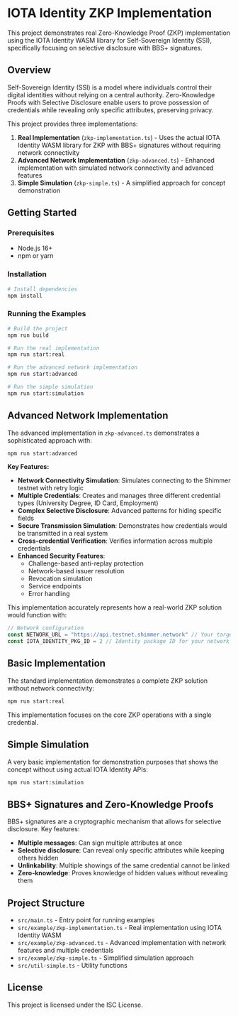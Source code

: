 # IOTA Identity ZKP Implementation

This project demonstrates real Zero-Knowledge Proof (ZKP) implementation using the IOTA Identity WASM library for Self-Sovereign Identity (SSI), specifically focusing on selective disclosure with BBS+ signatures.

## Overview

Self-Sovereign Identity (SSI) is a model where individuals control their digital identities without relying on a central authority. Zero-Knowledge Proofs with Selective Disclosure enable users to prove possession of credentials while revealing only specific attributes, preserving privacy.

This project provides three implementations:

1. **Real Implementation** (`zkp-implementation.ts`) - Uses the actual IOTA Identity WASM library for ZKP with BBS+ signatures without requiring network connectivity
2. **Advanced Network Implementation** (`zkp-advanced.ts`) - Enhanced implementation with simulated network connectivity and advanced features
3. **Simple Simulation** (`zkp-simple.ts`) - A simplified approach for concept demonstration

## Getting Started

### Prerequisites

-   Node.js 16+
-   npm or yarn

### Installation

```bash
# Install dependencies
npm install
```

### Running the Examples

```bash
# Build the project
npm run build

# Run the real implementation
npm run start:real

# Run the advanced network implementation
npm run start:advanced

# Run the simple simulation
npm run start:simulation
```

## Advanced Network Implementation

The advanced implementation in `zkp-advanced.ts` demonstrates a sophisticated approach with:

```bash
npm run start:advanced
```

**Key Features:**

-   **Network Connectivity Simulation**: Simulates connecting to the Shimmer testnet with retry logic
-   **Multiple Credentials**: Creates and manages three different credential types (University Degree, ID Card, Employment)
-   **Complex Selective Disclosure**: Advanced patterns for hiding specific fields
-   **Secure Transmission Simulation**: Demonstrates how credentials would be transmitted in a real system
-   **Cross-credential Verification**: Verifies information across multiple credentials
-   **Enhanced Security Features**:
    -   Challenge-based anti-replay protection
    -   Network-based issuer resolution
    -   Revocation simulation
    -   Service endpoints
    -   Error handling

This implementation accurately represents how a real-world ZKP solution would function with:

```typescript
// Network configuration
const NETWORK_URL = "https://api.testnet.shimmer.network" // Your target network URL
const IOTA_IDENTITY_PKG_ID = 2 // Identity package ID for your network
```

## Basic Implementation

The standard implementation demonstrates a complete ZKP solution without network connectivity:

```bash
npm run start:real
```

This implementation focuses on the core ZKP operations with a single credential.

## Simple Simulation

A very basic implementation for demonstration purposes that shows the concept without using actual IOTA Identity APIs:

```bash
npm run start:simulation
```

## BBS+ Signatures and Zero-Knowledge Proofs

BBS+ signatures are a cryptographic mechanism that allows for selective disclosure. Key features:

-   **Multiple messages**: Can sign multiple attributes at once
-   **Selective disclosure**: Can reveal only specific attributes while keeping others hidden
-   **Unlinkability**: Multiple showings of the same credential cannot be linked
-   **Zero-knowledge**: Proves knowledge of hidden values without revealing them

## Project Structure

-   `src/main.ts` - Entry point for running examples
-   `src/example/zkp-implementation.ts` - Real implementation using IOTA Identity WASM
-   `src/example/zkp-advanced.ts` - Advanced implementation with network features and multiple credentials
-   `src/example/zkp-simple.ts` - Simplified simulation approach
-   `src/util-simple.ts` - Utility functions

## License

This project is licensed under the ISC License.
